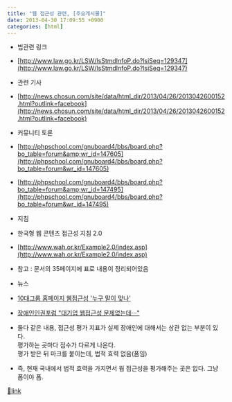 ```yaml
---
title: "웹 접근성 관련, [주요게시물]"
date: 2013-04-30 17:09:55 +0900
categories: [html]
---
```


- 법관련 링크
- [http://www.law.go.kr/LSW/lsStmdInfoP.do?lsiSeq=129347](http://www.law.go.kr/LSW/lsStmdInfoP.do?lsiSeq=129347)

- 관련 기사
- [http://news.chosun.com/site/data/html_dir/2013/04/26/2013042600152.html?outlink=facebook](http://news.chosun.com/site/data/html_dir/2013/04/26/2013042600152.html?outlink=facebook)

- 커뮤니티 토론
- [http://phpschool.com/gnuboard4/bbs/board.php?bo_table=forum&amp;wr_id=147605](http://phpschool.com/gnuboard4/bbs/board.php?bo_table=forum&wr_id=147605)
- [http://phpschool.com/gnuboard4/bbs/board.php?bo_table=forum&amp;wr_id=147495](http://phpschool.com/gnuboard4/bbs/board.php?bo_table=forum&wr_id=147495)

- 지침
- 한국형 웹 콘텐츠 접근성 지침 2.0
- [http://www.wah.or.kr/Example2.0/index.asp](http://www.wah.or.kr/Example2.0/index.asp)
- 참고 : 문서의 35페이지에 표로 내용이 정리되어있음



- 뉴스
- [10대그룹 홈페이지 웹접근성 '누구 말이 맞나'](http://news.inews24.com/php/news_view.php?g_serial=742602&g_menu=020310&rrf=nv)
- [장애인인권포럼 "대기업 웹접근성 문제없는데···"](http://news.mt.co.kr/mtview.php?no=2013050216025290299&amp;type=1&amp;VML)
- 둘다 같은 내용, 접근성 평가 지표가 실제 장애인에 대해서는 상관 없는 부분이 있다.  
평가하는 곳마다 점수가 다르게 나온다.  
평가 받은 뒤 마크를 붙이는데, 법적 효력 없음(폼임)
- 즉, 현재 국내에서 법적 효력을 가지면서 웝 접근성을 평가해주는 곳은 없다. 그냥 폼이야 폼.






[🔗link](http://www.mins01.com/mh/tech/read/827)